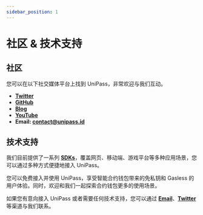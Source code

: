 ```yaml
---
sidebar_position: 1
---
```


# 社区 & 技术支持

## 社区

您可以在以下社交媒体平台上找到 UniPass，非常欢迎与我们互动。

* [**Twitter**](https://twitter.com/UniPassID)
* [**GitHub**](https://github.com/UniPassID)
* [**Blog**](https://medium.com/unipass)
* [**YouTube**](https://www.youtube.com/channel/UCJZ4GOghuCdxBazZXc4M41g/featured)
* **Email: contact@unipass.id**

## 技术支持

我们目前提供了一系列 [**SDKs**](../develop/platforms.md)，覆盖网页、移动端、游戏平台等多种应用场景，您可以通过多种方式便捷地接入 UniPass。

您可以免费接入并使用 UniPass，享受智能合约钱包带来的免私钥和 Gasless 的用户体验。同时，欢迎和我们一起探索合约钱包更多的使用场景。

如果您有意向接入 UniPass 或者需要任何技术支持，您可以通过 [**Email**](mailto:contact@unipass.id)、[**Twitter**](https://twitter.com/UniPassID) 等渠道与我们联系。
